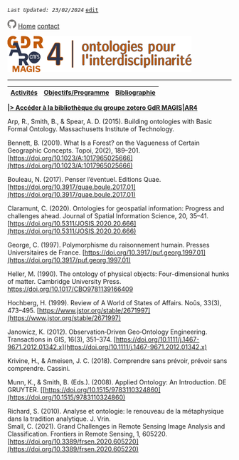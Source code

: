 
_`Last Updated: 23/02/2024`_ [`edit`](https://github.com/Madouck/markdown-pages/blob/main/pages/bibliographie.md)

[![GitHub Logo](assets/user/github.png)](https://github.com/Madouck/markdown-pages)
[Home](.)
[contact](?page=contact)

![entête](img/2021-02_Icoentete-GDR_MAGIS_AR4.png)

---
| [Activités](?page=activites) | [Objectifs/Programme](?page=objectifs-et-programme) | [Bibliographie](?page=bibliographie) |
|---|---|---|

**[|> Accéder à la bibliothèque du groupe zotero GdR MAGIS|AR4](https://www.zotero.org/groups/5401797/magisar4)**

  Arp, R., Smith, B., & Spear, A. D. (2015). Building ontologies with Basic Formal Ontology. Massachusetts Institute of Technology.  

  Bennett, B. (2001). What Is a Forest? on the Vagueness of Certain Geographic Concepts. Topoi, 20(2), 189–201. [https://doi.org/10.1023/A:1017965025666](https://doi.org/10.1023/A:1017965025666)

  Bouleau, N. (2017). Penser l’éventuel. Editions Quae. [https://doi.org/10.3917/quae.boule.2017.01](https://doi.org/10.3917/quae.boule.2017.01) 

  Claramunt, C. (2020). Ontologies for geospatial information: Progress and challenges ahead. Journal of Spatial Information Science, 20, 35–41. [https://doi.org/10.5311/JOSIS.2020.20.666](https://doi.org/10.5311/JOSIS.2020.20.666) 

  George, C. (1997). Polymorphisme du raisonnement humain. Presses Universitaires de France. [https://doi.org/10.3917/puf.georg.1997.01](https://doi.org/10.3917/puf.georg.1997.01)  

  Heller, M. (1990). The ontology of physical objects: Four-dimensional hunks of matter. Cambridge University Press. https://doi.org/10.1017/CBO9781139166409  

  Hochberg, H. (1999). Review of A World of States of Affairs. Noûs, 33(3), 473–495. [https://www.jstor.org/stable/2671997](https://www.jstor.org/stable/2671997)  

  Janowicz, K. (2012). Observation‐Driven Geo‐Ontology Engineering. Transactions in GIS, 16(3), 351–374. [https://doi.org/10.1111/j.1467-9671.2012.01342.x](https://doi.org/10.1111/j.1467-9671.2012.01342.x)  

  Krivine, H., & Ameisen, J. C. (2018). Comprendre sans prévoir, prévoir sans comprendre. Cassini.  

  Munn, K., & Smith, B. (Eds.). (2008). Applied Ontology: An Introduction. DE GRUYTER. [[https://doi.org/10.1515/9783110324860](https://doi.org/10.1515/9783110324860)  

  Richard, S. (2010). Analyse et ontologie: le renouveau de la métaphysique dans la tradition analytique. J. Vrin.  
  Small, C. (2021). Grand Challenges in Remote Sensing Image Analysis and Classification. Frontiers in Remote Sensing, 1, 605220. [https://doi.org/10.3389/frsen.2020.605220](https://doi.org/10.3389/frsen.2020.605220)  
